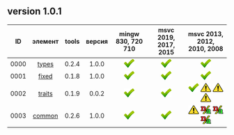 ﻿
[P]: ../icons/progress.png
[V]: ../icons/success.png
[X]: ../icons/failed.png
[D]: ../icons/danger.png
[E]: ../icons/empty.png
[N]: ../icons/na.png

version 1.0.1
---

| **ID** | элемент      | tools | версия | mingw 830, 720 710 | msvc 2019, 2017, 2015 | msvc 2013, 2012, 2010, 2008             |  
|:------:|:------------:|:-----:|:------:|:------------------:|:---------------------:|:---------------------------------------:|  
|  0000  | [types][M]   | 0.2.4 | 1.0.0  |   [![V]][MINGW]    |  [![V]][VS-NEW]       | [![V]][VS-OLD]                          |  
|  0001  | [fixed][01]  | 0.1.8 | 1.0.0  |   [![V]][MINGW]    |  [![V]][VS-NEW]       | [![V]][VS-OLD]                          |  
|  0002  | [traits][02] | 0.1.9 | 0.0.2  |   [![V]][MINGW]    |  [![V]][VS-NEW]       | [![V]][0] [![D]][0] [![D]][0] [![D]][0] |  
|  0003  | [common][03] | 0.2.6 | 1.0.0  |   [![V]][MINGW]    |  [![V]][VS-NEW]       | [![D]][0] [![N]][0] [![N]][0] [![N]][0] |  

[M]:  #types  "обработака типов"  
[MINGW]:   #mingw-new   "поддержка компиляторов mingw"  
[VS-NEW]:  #msvc-new    "поддержка новых компиляторов msvc"  
[VS-OLD]:  #msvc-old    "поддержка старых компиляторов msvc"  
[0]:       #msvc-old    "поддержка старых компиляторов msvc"  

[01]: types/fixed.md   "фиксированные типы данных"  
[02]: types/traits.md  "набор метафункций"  
[03]: types/common.md  "набор метафункций"  
